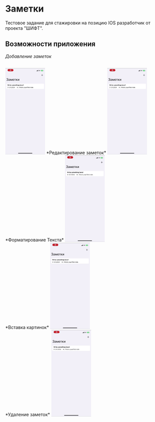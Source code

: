 # Заметки 
Тестовое задание для стажировки на позицию IOS разработчик от проекта "ШИФТ".

## Возможности приложения

*Добавление заметок*
##
<img src="pictures/1.gif" width="25%" height="auto">
*Редактирование заметок*
<img src="pictures/1.gif" width="25%" height="auto"> <br />
*Форматирование Текста*
<img src="pictures/1.gif" width="25%" height="auto"> <br />
*Вставка картинок*
<img src="pictures/1.gif" width="25%" height="auto"> <br />
*Удаление заметок*
<img src="pictures/1.gif" width="25%" height="auto"> <br />
